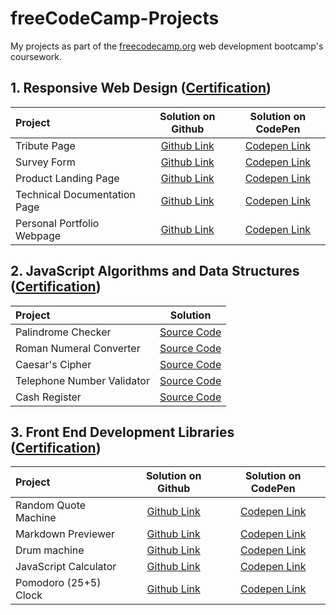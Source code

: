 # freeCodeCamp-Projects
My projects as part of the [freecodecamp.org](https://www.freecodecamp.org/) web development bootcamp's coursework.

## 1. Responsive Web Design ([Certification](https://www.freecodecamp.org/certification/excalibur1702/responsive-web-design))

| Project | Solution on Github | Solution on CodePen |
| :--- | :---: | :---: |
| Tribute Page | [Github Link](https://excalibur1702.github.io/freeCodeCamp-projects/1-responsive-web-design/1.1-tribute-page/) | [Codepen Link](https://codepen.io/excalibur1702/pen/ExNKWBY) |
| Survey Form | [Github Link](https://excalibur1702.github.io/freeCodeCamp-projects/1-responsive-web-design/1.2-survey-form/) | [Codepen Link](https://codepen.io/excalibur1702/pen/PobNBQr) |
| Product Landing Page | [Github Link](https://excalibur1702.github.io/freeCodeCamp-projects/1-responsive-web-design/1.3-product-landing-page/) | [Codepen Link](https://codepen.io/excalibur1702/pen/vYyKBxm) |
| Technical Documentation Page | [Github Link](https://excalibur1702.github.io/freeCodeCamp-projects/1-responsive-web-design/1.4-technical-documentation-page/) | [Codepen Link](https://codepen.io/excalibur1702/pen/NWbrjvz) |
| Personal Portfolio Webpage | [Github Link](https://excalibur1702.github.io/freeCodeCamp-projects/1-responsive-web-design/1.5-personal-portfolio-webpage/) | [Codepen Link](https://codepen.io/excalibur1702/pen/gOLMypV) |

## 2. JavaScript Algorithms and Data Structures ([Certification](https://www.freecodecamp.org/certification/excalibur1702/javascript-algorithms-and-data-structures))

| Project | Solution |
| :--- | :---: |
| Palindrome Checker | [Source Code](https://excalibur1702.github.io/freeCodeCamp-projects/2-javaScript-algorithms-and-data-structures/2.1-palindrome-checker.js) |
| Roman Numeral Converter | [Source Code](https://excalibur1702.github.io/freeCodeCamp-projects/2-javaScript-algorithms-and-data-structures/2.2-roman-numeral-converter.js) |
| Caesar's Cipher | [Source Code](https://excalibur1702.github.io/freeCodeCamp-projects/2-javaScript-algorithms-and-data-structures/2.3-caesars-cipher.js) |
| Telephone Number Validator | [Source Code](https://excalibur1702.github.io/freeCodeCamp-projects/2-javaScript-algorithms-and-data-structures/2.4-telephone-number-validator.js) |
| Cash Register | [Source Code](https://excalibur1702.github.io/freeCodeCamp-projects/2-javaScript-algorithms-and-data-structures/2.5-cash-register.js) |

## 3. Front End Development Libraries ([Certification](https://www.freecodecamp.org/certification/excalibur1702/front-end-libraries))

| Project | Solution on Github | Solution on CodePen |
| :--- | :---: | :---: |
| Random Quote Machine | [Github Link](https://excalibur1702.github.io/freeCodeCamp-projects/3-front-end-development-libraries/3.1-random-quote-machine/) | [Codepen Link](https://codepen.io/excalibur1702/pen/BaQdzoa) |
| Markdown Previewer | [Github Link](https://excalibur1702.github.io/freeCodeCamp-projects/3-front-end-development-libraries/3.2-markdown-previewer/index.html) | [Codepen Link](https://codepen.io/excalibur1702/pen/rNWYooZ) |
| Drum machine | [Github Link](https://excalibur1702.github.io/freeCodeCamp-projects/3-front-end-development-libraries/3.3-drum-machine/index.html) | [Codepen Link](https://codepen.io/excalibur1702/pen/MWbrGzr) |
| JavaScript Calculator | [Github Link](https://excalibur1702.github.io/freeCodeCamp-projects/3-front-end-development-libraries/3.4-javascript-calculator/index.html) | [Codepen Link](https://codepen.io/excalibur1702/pen/QWGmdwr) |
| Pomodoro (25+5) Clock | [Github Link](https://excalibur1702.github.io/freeCodeCamp-projects/3-front-end-development-libraries/3.5-pomodoro-clock/index.html) | [Codepen Link](https://codepen.io/excalibur1702/pen/qBqopPp) |
